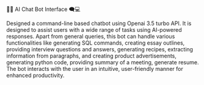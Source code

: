 🤖💬 AI Chat Bot Interface 🗨️💻

Designed a command-line based chatbot using Openai 3.5 turbo API.
It is designed  to assist users with a wide range of tasks using AI-powered responses.
Apart from general queries, this bot can handle various functionalities like generating SQL commands, creating essay outlines, providing interview questions and answers, generating recipes, extracting information from paragraphs, and creating product advertisements, generating python code, providing summary of a meeting, generate resume. The bot interacts with the user in an intuitive, user-friendly manner for enhanced productivity.

